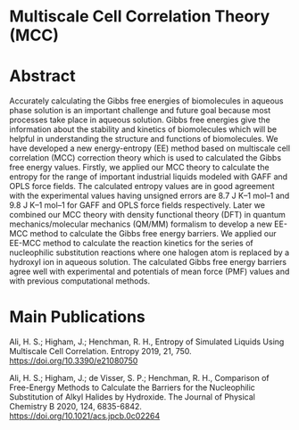 # Multiscale Cell Correlation Theory (MCC)


# Abstract
Accurately calculating the Gibbs free energies of biomolecules in aqueous phase solution is an important challenge and future goal because most processes take place in aqueous solution. Gibbs free energies give the information about the stability and kinetics of biomolecules which will be helpful in understanding the structure and functions of biomolecules. We have developed a new energy-entropy (EE) method based on multiscale cell correlation (MCC) correction theory which is used to calculated the Gibbs free energy values. Firstly, we applied our MCC theory to calculate the entropy for the range of important industrial liquids modeled with GAFF and OPLS force fields. The calculated entropy values are in good agreement with the experimental values having unsigned errors are 8.7 J K–1 mol–1 and 9.8 J K–1 mol–1 for GAFF and OPLS force fields respectively. 
    Later we combined our MCC theory with density functional theory (DFT) in quantum mechanics/molecular mechanics (QM/MM) formalism to develop a new EE-MCC method to calculate the Gibbs free energy barriers. We applied our EE-MCC method to calculate the reaction kinetics for the series of nucleophilic substitution reactions where one halogen atom is replaced by a hydroxyl ion in aqueous solution. The calculated Gibbs free energy barriers agree well with experimental and potentials of mean force (PMF) values and with previous computational methods.


# Main Publications

Ali, H. S.; Higham, J.; Henchman, R. H., Entropy of Simulated Liquids Using Multiscale Cell Correlation. Entropy 2019, 21, 750. https://doi.org/10.3390/e21080750

Ali, H. S.; Higham, J.; de Visser, S. P.; Henchman, R. H., Comparison of Free-Energy Methods to Calculate the Barriers for the Nucleophilic Substitution of Alkyl Halides by Hydroxide. The Journal of Physical Chemistry B 2020, 124, 6835-6842. https://doi.org/10.1021/acs.jpcb.0c02264

